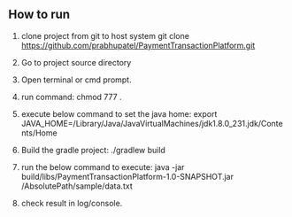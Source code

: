 How to run
-----------
1. clone project from git to host system
   git clone https://github.com/prabhupatel/PaymentTransactionPlatform.git
2. Go to project source directory
3. Open terminal or cmd prompt.
4. run command: chmod 777 .
5. execute below command to set the java home:
   export JAVA_HOME=/Library/Java/JavaVirtualMachines/jdk1.8.0_231.jdk/Contents/Home

6. Build the gradle project:
   ./gradlew build
7. run the below command to execute:
   java -jar build/libs/PaymentTransactionPlatform-1.0-SNAPSHOT.jar /AbsolutePath/sample/data.txt

8. check result in log/console.
